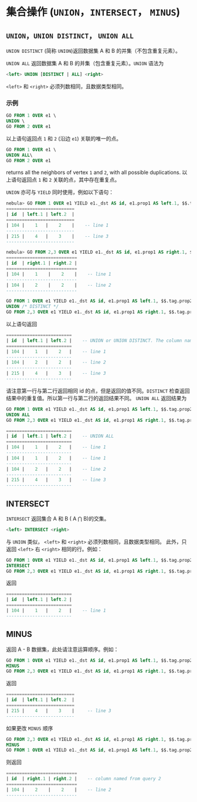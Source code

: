 # 集合操作 (`UNION`，`INTERSECT`， `MINUS`)

## `UNION`，`UNION DISTINCT`， `UNION ALL`

`UNION DISTINCT` (简称 `UNION`)返回数据集 A 和 B 的并集（不包含重复元素）。

`UNION ALL` 返回数据集 A 和 B 的并集（包含重复元素）。`UNION` 语法为

```sql
<left> UNION [DISTINCT | ALL] <right>
```

`<left>` 和 `<right>` 必须列数相同，且数据类型相同。

### 示例

```sql
GO FROM 1 OVER e1 \
UNION \
GO FROM 2 OVER e1
```

以上语句返回点 `1` 和 `2` (沿边 `e1`) 关联的唯一的点。

```sql
GO FROM 1 OVER e1 \
UNION ALL\
GO FROM 2 OVER e1
```

returns all the neighbors of vertex `1` and `2`, with all possible duplications.
以上语句返回点 `1` 和 `2` 关联的点，其中存在重复点。

`UNION` 亦可与 `YIELD` 同时使用，例如以下语句：

```sql
nebula> GO FROM 1 OVER e1 YIELD e1._dst AS id, e1.prop1 AS left.1, $$.tag.prop2 AS left.2 -- query 1
==========================
| id  | left.1 | left.2  |
==========================
| 104 |    1   |    2    |    -- line 1
--------------------------
| 215 |    4   |    3    |    -- line 3
--------------------------

nebula> GO FROM 2,3 OVER e1 YIELD e1._dst AS id, e1.prop1 AS right.1, $$.tag.prop2 AS right.2  -- query 2
===========================
| id  | right.1 | right.2 |
===========================
| 104 |    1    |    2    |    -- line 1
---------------------------
| 104 |    2    |    2    |    -- line 2
---------------------------
```

```sql
GO FROM 1 OVER e1 YIELD e1._dst AS id, e1.prop1 AS left.1, $$.tag.prop2 AS left.2
UNION /* DISTINCT */
GO FROM 2,3 OVER e1 YIELD e1._dst AS id, e1.prop1 AS right.1, $$.tag.prop2 AS right.2
```

以上语句返回

```sql
=========================
| id  | left.1 | left.2 |    -- UNION or UNION DISTINCT. The column names come from query 1
=========================
| 104 |    1   |    2   |    -- line 1
-------------------------
| 104 |    2   |    2   |    -- line 2
-------------------------
| 215 |    4   |    3   |    -- line 3
-------------------------
```

请注意第一行与第二行返回相同 id 的点，但是返回的值不同。`DISTINCT` 检查返回结果中的重复值。所以第一行与第二行的返回结果不同。
`UNION ALL` 返回结果为

```sql
GO FROM 1 OVER e1 YIELD e1._dst AS id, e1.prop1 AS left.1, $$.tag.prop2 AS left.2
UNION ALL
GO FROM 2,3 OVER e1 YIELD e1._dst AS id, e1.prop1 AS right.1, $$.tag.prop2 AS right.2

=========================
| id  | left.1 | left.2 |    -- UNION ALL
=========================
| 104 |    1   |    2   |    -- line 1
-------------------------
| 104 |    1   |    2   |    -- line 1
-------------------------
| 104 |    2   |    2   |    -- line 2
-------------------------
| 215 |    4   |    3   |    -- line 3
-------------------------
```

## INTERSECT

`INTERSECT` 返回集合 A 和 B ( A ⋂ B)的交集。

```sql
<left> INTERSECT <right>
```

与 `UNION` 类似， `<left>` 和 `<right>` 必须列数相同，且数据类型相同。
此外，只返回 `<left>` 右 `<right>` 相同的行。例如：

```sql
GO FROM 1 OVER e1 YIELD e1._dst AS id, e1.prop1 AS left.1, $$.tag.prop2 AS left.2
INTERSECT
GO FROM 2,3 OVER e1 YIELD e1._dst AS id, e1.prop1 AS right.1, $$.tag.prop2 AS right.2
```

返回

```sql
=========================
| id  | left.1 | left.2 |
=========================
| 104 |    1   |    2   |    -- line 1
-------------------------
```

## MINUS

返回 A - B 数据集，此处请注意运算顺序。例如：

```sql
GO FROM 1 OVER e1 YIELD e1._dst AS id, e1.prop1 AS left.1, $$.tag.prop2 AS left.2
MINUS
GO FROM 2,3 OVER e1 YIELD e1._dst AS id, e1.prop1 AS right.1, $$.tag.prop2 AS right.2
```

返回

```sql
==========================
| id  | left.1 | left.2  |
==========================
| 215 |    4   |    3    |     -- line 3
--------------------------
```

如果更改 `MINUS` 顺序

```sql
GO FROM 2,3 OVER e1 YIELD e1._dst AS id, e1.prop1 AS right.1, $$.tag.prop2 AS right.2
MINUS
GO FROM 1 OVER e1 YIELD e1._dst AS id, e1.prop1 AS left.1, $$.tag.prop2 AS left.2
```

则返回

```sql
===========================
| id  | right.1 | right.2 |    -- column named from query 2
===========================
| 104 |    2    |    2    |    -- line 2
---------------------------
```
